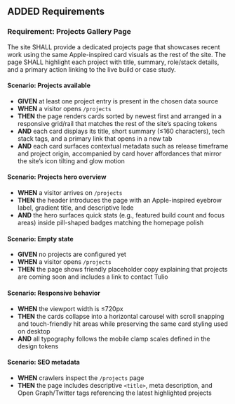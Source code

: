 ## ADDED Requirements

### Requirement: Projects Gallery Page

The site SHALL provide a dedicated projects page that showcases recent work using the same Apple-inspired card visuals as the rest of the site. The page SHALL highlight each project with title, summary, role/stack details, and a primary action linking to the live build or case study.

#### Scenario: Projects available

- **GIVEN** at least one project entry is present in the chosen data source
- **WHEN** a visitor opens `/projects`
- **THEN** the page renders cards sorted by newest first and arranged in a responsive grid/rail that matches the rest of the site’s spacing tokens
- **AND** each card displays its title, short summary (≤160 characters), tech stack tags, and a primary link that opens in a new tab
- **AND** each card surfaces contextual metadata such as release timeframe and project origin, accompanied by card hover affordances that mirror the site’s icon tilting and glow motion

#### Scenario: Projects hero overview

- **WHEN** a visitor arrives on `/projects`
- **THEN** the header introduces the page with an Apple-inspired eyebrow label, gradient title, and descriptive lede
- **AND** the hero surfaces quick stats (e.g., featured build count and focus areas) inside pill-shaped badges matching the homepage polish

#### Scenario: Empty state

- **GIVEN** no projects are configured yet
- **WHEN** a visitor opens `/projects`
- **THEN** the page shows friendly placeholder copy explaining that projects are coming soon and includes a link to contact Tulio

#### Scenario: Responsive behavior

- **WHEN** the viewport width is ≤720px
- **THEN** the cards collapse into a horizontal carousel with scroll snapping and touch-friendly hit areas while preserving the same card styling used on desktop
- **AND** all typography follows the mobile clamp scales defined in the design tokens

#### Scenario: SEO metadata

- **WHEN** crawlers inspect the `/projects` page
- **THEN** the page includes descriptive `<title>`, meta description, and Open Graph/Twitter tags referencing the latest highlighted projects
